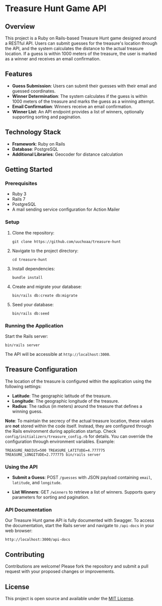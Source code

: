 # Treasure Hunt Game API

## Overview

This project is a Ruby on Rails-based Treasure Hunt game designed around a RESTful API. Users can submit guesses for the treasure's location through the API, and the system calculates the distance to the actual treasure location. If a guess is within 1000 meters of the treasure, the user is marked as a winner and receives an email confirmation.

## Features

- **Guess Submission**: Users can submit their guesses with their email and guessed coordinates.
- **Winner Determination**: The system calculates if the guess is within 1000 meters of the treasure and marks the guess as a winning attempt.
- **Email Confirmation**: Winners receive an email confirmation.
- **Winner List**: An API endpoint provides a list of winners, optionally supporting sorting and pagination.

## Technology Stack

- **Framework**: Ruby on Rails
- **Database**: PostgreSQL
- **Additional Libraries**: Geocoder for distance calculation

## Getting Started

### Prerequisites

- Ruby 3
- Rails 7
- PostgreSQL
- A mail sending service configuration for Action Mailer

### Setup

1. Clone the repository:
   ```
   git clone https://github.com/uuchoaa/treasure-hunt
   ```
2. Navigate to the project directory:
   ```
   cd treasure-hunt
   ```
3. Install dependencies:
   ```
   bundle install
   ```
4. Create and migrate your database:
   ```
   bin/rails db:create db:migrate
   ```
5. Seed your database:
   ```
   bin/rails db:seed
   ```

### Running the Application

Start the Rails server:
```
bin/rails server
```

The API will be accessible at `http://localhost:3000`.

## Treasure Configuration

The location of the treasure is configured within the application using the following settings:

- **Latitude**: The geographic latitude of the treasure.
- **Longitude**: The geographic longitude of the treasure.
- **Radius**: The radius (in meters) around the treasure that defines a winning guess.

**Note**: To maintain the secrecy of the actual treasure location, these values are **not** stored within the code itself. Instead, they are configured through the Rails environment during application startup. Check `config/initializers/treasure_config.rb` for details. You can override the configuration through environment variables. Example:

```
TREASURE_RADIUS=500 TREASURE_LATITUDE=4.777775 TREASURE_LONGITUDE=2.777775 bin/rails server
```


### Using the API

- **Submit a Guess**:
  POST `/guesses` with JSON payload containing `email`, `latitude`, and `longitude`.

- **List Winners**:
  GET `/winners` to retrieve a list of winners. Supports query parameters for sorting and pagination.

### API Documentation

Our Treasure Hunt game API is fully documented with Swagger. To access the documentation, start the Rails server and navigate to `/api-docs` in your web browser:

```
http://localhost:3000/api-docs
```


## Contributing

Contributions are welcome! Please fork the repository and submit a pull request with your proposed changes or improvements.

## License

This project is open source and available under the [MIT License](LICENSE.md).
